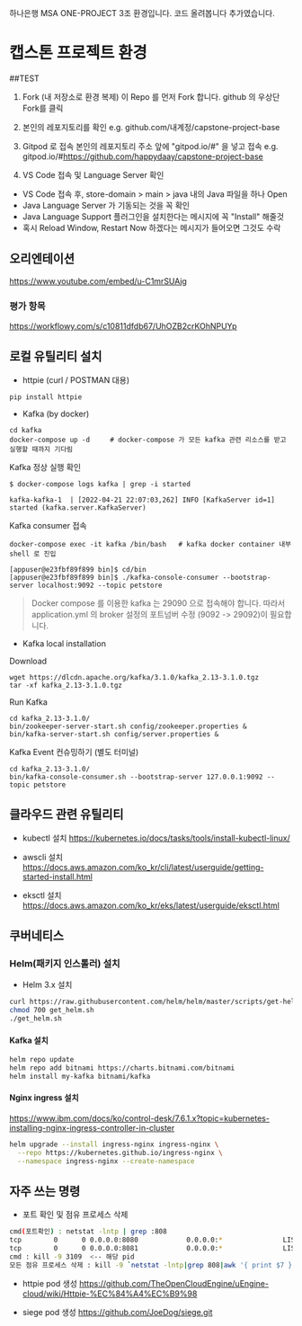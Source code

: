 하나은행 MSA ONE-PROJECT 3조 환경입니다.  코드 올려봅니다 추가였습니다.

# 캡스톤 프로젝트 환경

##TEST

1. Fork (내 저장소로 환경 복제)
이 Repo 를 먼저 Fork 합니다. github 의 우상단 Fork를 클릭

1. 본인의 레포지토리를 확인
e.g. github.com/내계정/capstone-project-base

1. Gitpod 로 접속
본인의 레포지토리 주소 앞에 "gitpod.io/#" 을 넣고 접속 
e.g. gitpod.io/#https://github.com/happydaay/capstone-project-base

1. VS Code 접속 및 Language Server 확인
- VS Code 접속 후, store-domain > main > java 내의 Java 파일을 하나 Open
- Java Language Server 가 기동되는 것을 꼭 확인
- Java Language Support 플러그인을 설치한다는 메시지에 꼭 "Install" 해줄것
- 혹시 Reload Window, Restart Now 하겠다는 메시지가 들어오면 그것도 수락


## 오리엔테이션
https://www.youtube.com/embed/u-C1mrSUAjg


### 평가 항목
https://workflowy.com/s/c10811dfdb67/UhOZB2crKOhNPUYp


## 로컬 유틸리티 설치

- httpie (curl / POSTMAN 대용)
```
pip install httpie
```

- Kafka (by docker)
```
cd kafka
docker-compose up -d     # docker-compose 가 모든 kafka 관련 리소스를 받고 실행할 때까지 기다림
```
 Kafka 정상 실행 확인
```
$ docker-compose logs kafka | grep -i started    

kafka-kafka-1  | [2022-04-21 22:07:03,262] INFO [KafkaServer id=1] started (kafka.server.KafkaServer)
```
Kafka consumer 접속
```
docker-compose exec -it kafka /bin/bash   # kafka docker container 내부 shell 로 진입

[appuser@e23fbf89f899 bin]$ cd/bin
[appuser@e23fbf89f899 bin]$ ./kafka-console-consumer --bootstrap-server localhost:9092 --topic petstore
```
> Docker compose 를 이용한 kafka 는 29090 으로 접속해야 합니다. 따라서 application.yml 의 broker 설정의 포트넘버 수정 (9092 -> 29092)이 필요합니다.

- Kafka local installation 

Download
```
wget https://dlcdn.apache.org/kafka/3.1.0/kafka_2.13-3.1.0.tgz
tar -xf kafka_2.13-3.1.0.tgz
```

Run Kafka
```
cd kafka_2.13-3.1.0/
bin/zookeeper-server-start.sh config/zookeeper.properties &
bin/kafka-server-start.sh config/server.properties &
```

Kafka Event 컨슈밍하기 (별도 터미널)
```
cd kafka_2.13-3.1.0/
bin/kafka-console-consumer.sh --bootstrap-server 127.0.0.1:9092 --topic petstore
```

## 클라우드 관련 유틸리티

- kubectl 설치
https://kubernetes.io/docs/tasks/tools/install-kubectl-linux/

- awscli 설치
https://docs.aws.amazon.com/ko_kr/cli/latest/userguide/getting-started-install.html

- eksctl 설치
https://docs.aws.amazon.com/ko_kr/eks/latest/userguide/eksctl.html

## 쿠버네티스 

### Helm(패키지 인스톨러) 설치
- Helm 3.x 설치
```bash
curl https://raw.githubusercontent.com/helm/helm/master/scripts/get-helm-3 > get_helm.sh
chmod 700 get_helm.sh
./get_helm.sh
```

#### Kafka 설치
```bash
helm repo update
helm repo add bitnami https://charts.bitnami.com/bitnami
helm install my-kafka bitnami/kafka
```

#### Nginx ingress 설치
https://www.ibm.com/docs/ko/control-desk/7.6.1.x?topic=kubernetes-installing-nginx-ingress-controller-in-cluster
```bash
helm upgrade --install ingress-nginx ingress-nginx \
  --repo https://kubernetes.github.io/ingress-nginx \
  --namespace ingress-nginx --create-namespace
```

## 자주 쓰는 명령
- 포트 확인 및 점유 프로세스 삭제
```bash
cmd(포트확인) : netstat -lntp | grep :808 
tcp        0      0 0.0.0.0:8080            0.0.0.0:*               LISTEN      3752/java           
tcp        0      0 0.0.0.0:8081            0.0.0.0:*               LISTEN      3109/java           
cmd : kill -9 3109  <-- 해당 pid
모든 점유 프로세스 삭제 : kill -9 `netstat -lntp|grep 808|awk '{ print $7 }'|grep -o '[0-9]*'`
```

- httpie pod 생성
https://github.com/TheOpenCloudEngine/uEngine-cloud/wiki/Httpie-%EC%84%A4%EC%B9%98


- siege pod 생성
https://github.com/JoeDog/siege.git
